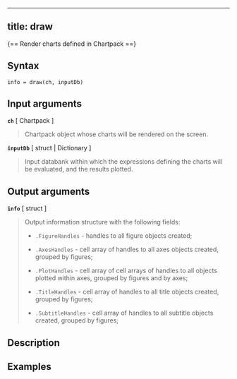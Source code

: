 
---
title: draw
---

{== Render charts defined in Chartpack ==}


## Syntax

    info = draw(ch, inputDb)


## Input arguments

__`ch`__ [ Chartpack ]
>
> Chartpack object whose charts will be rendered on the screen.
> 

__`inputDb`__ [ struct | Dictionary ]
>
> Input databank within which the expressions defining the charts will be
> evaluated, and the results plotted.
> 

## Output arguments

__`info`__ [ struct ]
> 
> Output information structure with the following fields:
>
> * `.FigureHandles` - handles to all figure objects created;
>
> * `.AxesHandles` - cell array of handles to all axes objects created,
>   grouped by figures;
>
> * `.PlotHandles` - cell array of cell arrays of handles to all objects
>   plotted within axes, grouped by figures and by axes;
>
> * `.TitleHandles` - cell array of handles to all title objects created,
>   grouped by figures;
>
> * `.SubtitleHandles` - cell array of handles to all subtitle objects
>   created, grouped by figures;
> 

## Description


## Examples

